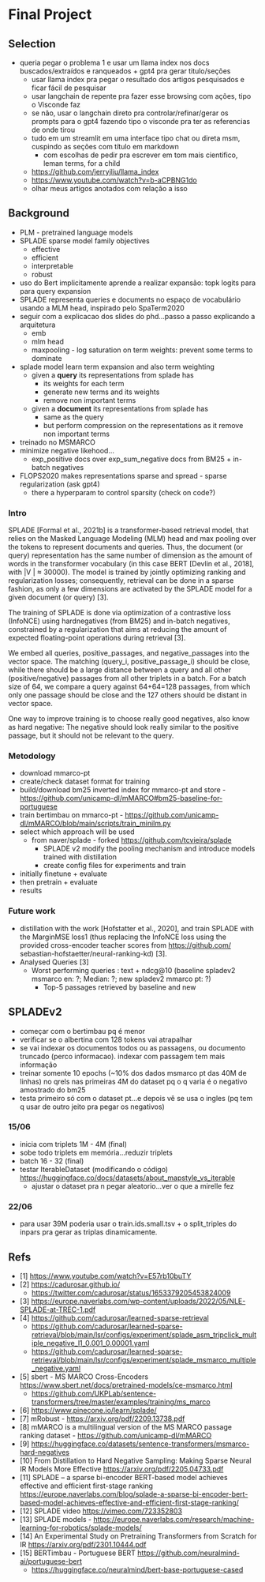 # Final Project

## Selection

- queria pegar o problema 1 e usar um llama index nos docs buscados/extraídos e ranqueados + gpt4 pra gerar titulo/seções
  - usar llama index pra pegar o resultado dos artigos pesquisados e ficar fácil de pesquisar
  - usar langchain de repente pra fazer esse browsing com ações, tipo o Visconde faz
  - se não, usar o langchain direto pra controlar/refinar/gerar os prompts para o gpt4 fazendo tipo o visconde pra ter as referencias de onde tirou
  - tudo em um streamlit em uma interface tipo chat ou direta msm, cuspindo as seções com título em markdown
    - com escolhas de pedir pra escrever em tom mais cientifico, leman terms, for a child
  - https://github.com/jerryjliu/llama_index
  - https://www.youtube.com/watch?v=b-aCPBNG1do
  - olhar meus artigos anotados com relação a isso

## Background

- PLM - pretrained language models
- SPLADE sparse model family objectives
  - effective
  - efficient
  - interpretable
  - robust
- uso do Bert implicitamente aprende a realizar expansão: topk logits para para query expansion
- SPLADE representa queries e documents no espaço de vocabulário usando a MLM head, inspirado pelo SpaTerm2020
- seguir com a explicacao dos slides do phd...passo a passo explicando a arquitetura
  - emb
  - mlm head
  - maxpooling - log saturation on term weights: prevent some terms to dominate
- splade model learn term expansion and also term weighting
  - given a **query** its representations from splade has
    - its weights for each term
    - generate new terms and its weights
    - remove non important terms
  - given a **document** its representations from splade has
    - same as the query
    - but perform compression on the representations as it remove non important terms
- treinado no MSMARCO
- minimize negative likehood...
  - exp_positive docs over exp_sum_negative docs from BM25 + in-batch negatives
- FLOPS2020 makes representations sparse and spread - sparse regularization (ask gpt4)
  - there a hyperparam to control sparsity (check on code?)

### Intro

SPLADE [Formal et al., 2021b] is a transformer-based retrieval model, that relies on the Masked Language Modeling (MLM) head and max pooling over the tokens to represent documents and queries. Thus, the document (or query) representation has the same number of dimension as the amount of words in the transformer vocabulary (in this case BERT [Devlin et al., 2018], with |V | ≈ 30000). The model is trained by jointly optimizing ranking and regularization losses; consequently, retrieval can be done in a sparse fashion, as only a few dimensions are activated by the SPLADE model for a given document (or query) [3].

The training of SPLADE is done via optimization of a contrastive loss (InfoNCE) using hardnegatives (from BM25) and in-batch negatives, constrained by a regularization that aims at reducing
the amount of expected floating-point operations during retrieval [3].

We embed all queries, positive_passages, and negative_passages into the vector space. The matching (query_i, positive_passage_i) should be close, while there should be a large distance between a query and all other (positive/negative) passages from all other triplets in a batch. For a batch size of 64, we compare a query against 64+64=128 passages, from which only one passage should be close and the 127 others should be distant in vector space.

One way to improve training is to choose really good negatives, also know as hard negative: The negative should look really similar to the positive passage, but it should not be relevant to the query.

### Metodology

- download mmarco-pt
- create/check dataset format for training
- build/download bm25 inverted index for mmarco-pt and store - https://github.com/unicamp-dl/mMARCO#bm25-baseline-for-portuguese
- train bertimbau on mmarco-pt - https://github.com/unicamp-dl/mMARCO/blob/main/scripts/train_minilm.py
- select which approach will be used
  - from naver/splade - forked https://github.com/tcvieira/splade
    - SPLADE v2 modify the pooling mechanism and introduce models trained with distillation
    - create config files for experiments and train
- initially finetune + evaluate
- then pretrain + evaluate
- results

### Future work

- distillation with the work [Hofstatter et al., 2020], and train SPLADE with the MarginMSE loss1 (thus replacing the InfoNCE loss using the provided cross-encoder teacher scores from https://github.com/
sebastian-hofstaetter/neural-ranking-kd) [3].
- Analysed Queries [3]
  - Worst performing queries : text + ndcg@10 (baseline spladev2 msmarco en: ?; Median: ?; new spladev2 mmarco pt: ?)
    - Top-5 passages retrieved by baseline and new

## SPLADEv2

- começar com o bertimbau pq é menor
- verificar se o albertina com 128 tokens vai atrapalhar
- se vai indexar os documentos todos ou as passagens, ou documento truncado (perco informacao). indexar com passagem tem mais informação
- treinar somente 10 epochs (~10% dos dados msmarco pt das 40M de linhas) no qrels nas primeiras 4M do dataset pq o q varia é o negativo amostrado do bm25
- testa primeiro só com o dataset pt...e depois vê se usa o ingles (pq tem q usar de outro jeito pra pegar os negativos)


### 15/06
  - inicia com triplets 1M - 4M (final)
  - sobe todo triplets em memória...reduzir triplets
  - batch 16 - 32 (final)
  - testar IterableDataset (modificando o código) https://huggingface.co/docs/datasets/about_mapstyle_vs_iterable
    - ajustar o dataset pra n pegar aleatorio...ver o que a mirelle fez
### 22/06
  - para usar 39M poderia usar o train.ids.small.tsv + o split_triples do inpars pra gerar as triplas dinamicamente. 

## Refs

- [1] https://www.youtube.com/watch?v=E57rb10buTY
- [2] https://cadurosar.github.io/
  - https://twitter.com/cadurosar/status/1653379205453824009
- [3] https://europe.naverlabs.com/wp-content/uploads/2022/05/NLE-SPLADE-at-TREC-1.pdf
- [4] https://github.com/cadurosar/learned-sparse-retrieval
  - https://github.com/cadurosar/learned-sparse-retrieval/blob/main/lsr/configs/experiment/splade_asm_tripclick_multiple_negative_l1_0.001_0.00001.yaml
  - https://github.com/cadurosar/learned-sparse-retrieval/blob/main/lsr/configs/experiment/splade_msmarco_multiple_negative.yaml
- [5] sbert - MS MARCO Cross-Encoders https://www.sbert.net/docs/pretrained-models/ce-msmarco.html
  - https://github.com/UKPLab/sentence-transformers/tree/master/examples/training/ms_marco
- [6] https://www.pinecone.io/learn/splade/
- [7] mRobust - https://arxiv.org/pdf/2209.13738.pdf
- [8] mMARCO is a multilingual version of the MS MARCO passage ranking dataset - https://github.com/unicamp-dl/mMARCO
- [9] https://huggingface.co/datasets/sentence-transformers/msmarco-hard-negatives
- [10] From Distillation to Hard Negative Sampling: Making Sparse Neural IR Models More Effective https://arxiv.org/pdf/2205.04733.pdf
- [11] SPLADE – a sparse bi-encoder BERT-based model achieves effective and efficient first-stage ranking https://europe.naverlabs.com/blog/splade-a-sparse-bi-encoder-bert-based-model-achieves-effective-and-efficient-first-stage-ranking/
- [12] SPLADE video https://vimeo.com/723352803
- [13] SPLADE models - https://europe.naverlabs.com/research/machine-learning-for-robotics/splade-models/
- [14] An Experimental Study on Pretraining Transformers from Scratch for IR https://arxiv.org/pdf/2301.10444.pdf
- [15] BERTimbau - Portuguese BERT https://github.com/neuralmind-ai/portuguese-bert
  - https://huggingface.co/neuralmind/bert-base-portuguese-cased
